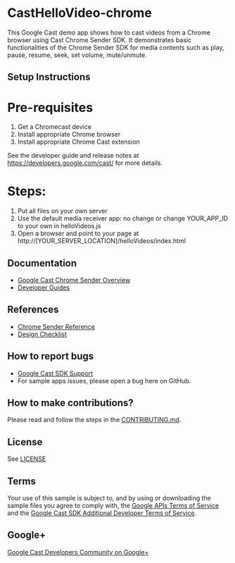 # CastHelloVideo-chrome

This Google Cast demo app shows how to cast videos from a Chrome browser using Cast Chrome Sender SDK. It demonstrates basic functionalities of the Chrome Sender SDK for media contents such as play, pause, resume, seek, set volume, mute/unmute.

## Setup Instructions

# Pre-requisites
 1. Get a Chromecast device
 2. Install appropriate Chrome browser
 3. Install appropriate Chrome Cast extension

 See the developer guide and release notes at https://developers.google.com/cast/ for more details.

# Steps:
 1. Put all files on your own server
 2. Use the default media receiver app: no change or change YOUR_APP_ID to your own in helloVideos.js
 4. Open a browser and point to your page at http://[YOUR_SERVER_LOCATION]/helloVideos/index.html

## Documentation
* [Google Cast Chrome Sender Overview](http://developers.google.com/cast/docs/chrome_sender/)
* [Developer Guides](https://developers.google.com/cast/docs/developers)

## References
* [Chrome Sender Reference](http://developers.google.com/cast/docs/reference/chrome)
* [Design Checklist](http://developers.google.com/cast/docs/design_checklist)

## How to report bugs
* [Google Cast SDK Support](https://developers.google.com/cast/docs/support)
* For sample apps issues, please open a bug here on GitHub.

## How to make contributions?
Please read and follow the steps in the [CONTRIBUTING.md](CONTRIBUTING.md).

## License
See [LICENSE](LICENSE)

## Terms
Your use of this sample is subject to, and by using or downloading the sample files you agree to comply with, the [Google APIs Terms of Service](https://developers.google.com/terms/) and the [Google Cast SDK Additional Developer Terms of Service](https://developers.google.com/cast/docs/terms/).

## Google+
[Google Cast Developers Community on Google+](http://goo.gl/TPLDxj)
